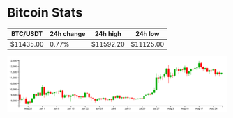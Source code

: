 # Bitcoin Stats

BTC/USDT|24h change|24h high|24h low|
|---|---|---|---|
|$11435.00|0.77%|$11592.20|$11125.00|

<img src="./chart.svg">

